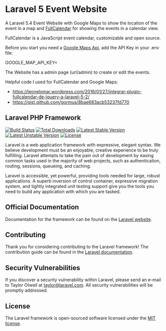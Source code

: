 # Laravel 5 Event Website

A Laravel 5.4 Event Website with Google Maps to show the location of the event in a map and [FullCalendar](https://fullcalendar.io/) for showing the events in a calendar view.

FullCalendar is a JavaScript event calendar, customizable and open source. 

Before you start you need a [Google Maps Api](https://developers.google.com/maps/), add the API Key in your .env file:

GOOGLE_MAP_API_KEY=

The Website has a admin page (url/admin) to create or edit the events. 

Helpful code I used for FullCalendar and Google Maps: 
* https://leonelomar.wordpress.com/2016/01/27/integrar-plugin-fullcalendar-de-jquery-a-laravel-5-2/
* https://gist.github.com/gormus/8bae683acb53237fd770

## Laravel PHP Framework

[![Build Status](https://travis-ci.org/laravel/framework.svg)](https://travis-ci.org/laravel/framework)
[![Total Downloads](https://poser.pugx.org/laravel/framework/d/total.svg)](https://packagist.org/packages/laravel/framework)
[![Latest Stable Version](https://poser.pugx.org/laravel/framework/v/stable.svg)](https://packagist.org/packages/laravel/framework)
[![Latest Unstable Version](https://poser.pugx.org/laravel/framework/v/unstable.svg)](https://packagist.org/packages/laravel/framework)
[![License](https://poser.pugx.org/laravel/framework/license.svg)](https://packagist.org/packages/laravel/framework)

Laravel is a web application framework with expressive, elegant syntax. We believe development must be an enjoyable, creative experience to be truly fulfilling. Laravel attempts to take the pain out of development by easing common tasks used in the majority of web projects, such as authentication, routing, sessions, queueing, and caching.

Laravel is accessible, yet powerful, providing tools needed for large, robust applications. A superb inversion of control container, expressive migration system, and tightly integrated unit testing support give you the tools you need to build any application with which you are tasked.

## Official Documentation

Documentation for the framework can be found on the [Laravel website](http://laravel.com/docs).

## Contributing

Thank you for considering contributing to the Laravel framework! The contribution guide can be found in the [Laravel documentation](http://laravel.com/docs/contributions).

## Security Vulnerabilities

If you discover a security vulnerability within Laravel, please send an e-mail to Taylor Otwell at taylor@laravel.com. All security vulnerabilities will be promptly addressed.

## License

The Laravel framework is open-sourced software licensed under the [MIT license](http://opensource.org/licenses/MIT).
